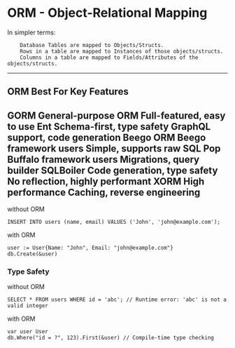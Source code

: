 # ORM  - Object-Relational Mapping


In simpler terms:

        Database Tables are mapped to Objects/Structs.
        Rows in a table are mapped to Instances of those objects/structs.
        Columns in a table are mapped to Fields/Attributes of the objects/structs.


-----------------------------------------------------------------------
ORM	            Best For	                        Key Features
-----------------------------------------------------------------------
GORM	        General-purpose ORM	            Full-featured, easy to use
Ent	            Schema-first, type safety	    GraphQL support, code generation
Beego ORM	    Beego framework users	        Simple, supports raw SQL
Pop	            Buffalo framework users 	    Migrations, query builder
SQLBoiler	    Code generation, type safety	No reflection, highly performant
XORM	        High performance	            Caching, reverse engineering
-----------------------------------------------------------------------


without ORM 

    INSERT INTO users (name, email) VALUES ('John', 'john@example.com');

with ORM
    
    user := User{Name: "John", Email: "john@example.com"}
    db.Create(&user)



### Type Safety

without ORM 

    SELECT * FROM users WHERE id = 'abc'; // Runtime error: 'abc' is not a valid integer

with ORM

    var user User
    db.Where("id = ?", 123).First(&user) // Compile-time type checking



